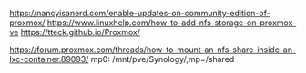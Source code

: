 https://nancyisanerd.com/enable-updates-on-community-edition-of-proxmox/
https://www.linuxhelp.com/how-to-add-nfs-storage-on-proxmox-ve
https://tteck.github.io/Proxmox/

https://forum.proxmox.com/threads/how-to-mount-an-nfs-share-inside-an-lxc-container.89093/
mp0: /mnt/pve/Synology/,mp=/shared
